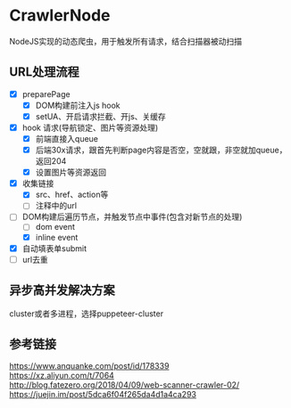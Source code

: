 # CrawlerNode

NodeJS实现的动态爬虫，用于触发所有请求，结合扫描器被动扫描

## URL处理流程
- [x] preparePage
   - [x] DOM构建前注入js hook
   - [x] setUA、开启请求拦截、开js、关缓存
- [x] hook 请求(导航锁定、图片等资源处理)
   - [x] 前端直接入queue
   - [x] 后端30x请求，跟首先判断page内容是否空，空就跟，非空就加queue，返回204
   - [x] 设置图片等资源返回
- [x] 收集链接
   - [x] src、href、action等
   - [ ] 注释中的url
- [ ] DOM构建后遍历节点，并触发节点中事件(包含对新节点的处理)
   - [ ] dom event
   - [x] inline event
- [x] 自动填表单submit
- [ ] url去重

## 异步高并发解决方案
cluster或者多进程，选择puppeteer-cluster

## 参考链接
https://www.anquanke.com/post/id/178339  
https://xz.aliyun.com/t/7064   
http://blog.fatezero.org/2018/04/09/web-scanner-crawler-02/  
https://juejin.im/post/5dca6f04f265da4d1a4ca293

